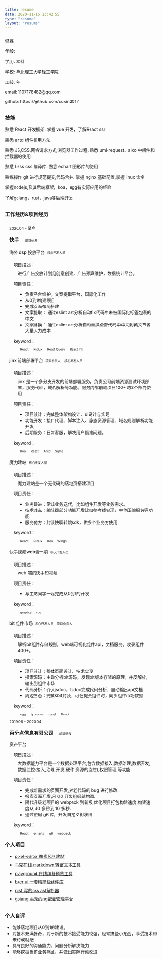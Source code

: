 ```yaml
---
title: resume
date: 2020-11-16 13:42:55
type: "resume"
layout: "resume"
---
```


<div class="about-me" style="margin:24px 0px">
    <!-- <div class="about-me-avatar"> -->
        <!-- <img src="/imgs/avatar.jpeg" width=128 height=128 alt="头像" > -->
    <!-- </div> -->
    <div class="about-me-desc" style="margin:0">
        <div class="about-me-desc-name">
            <p>
                温鑫
            </p>
        </div>
        <div class="about-me-code-age">
            <p>
                年龄: <span id="age2"></span>
            </p>
            <script>
                const age2 = document.getElementById('age2');
                age2.textContent = Math.floor((Date.now() - new Date(1996, 0)) / (24 * 3600 * 1000 * 365))
            </script>
        </div>
        <div class="about-me-code-age">
            <p>
                学历: 本科
            </p>
        </div>
        <div class="about-me-code-age">
            <p>
                学校: 华北理工大学轻工学院
            </p>
        </div>
        <div class="about-me-code-age">
            <p>
                工龄: <span id="age1"></span>年
            </p>
            <script>
                const age1 = document.getElementById('age1');
                age1.textContent = Math.floor((Date.now() - new Date(2019, 0)) / (24 * 3600 * 1000 * 365))
            </script>
        </div>
        <div class="about-me-code-age">
            <p>
            </p>
        </div>
        <div class="about-me-code-age">
            <p>
                email: 1107178482@qq.com 
            </p>
        </div>
           <div class="about-me-code-age">
            <p>
                github: https://github.com/suxin2017
            </p>
        </div>
    </div>
</div>
<style>
    .resume-content {
        padding: 0 24px;
    }
    .company {
        display: inline-block;
        font-size: 16px;
        font-weight: 600;
        margin-right: 12px !important;
    }
    .tag {
        font-size: 10px;
        margin-left: 4px;
        display: inline-block;
        padding: 0px 4px;
        border-radius: 4px;
        border: 1px solid var(--shadowColor)
    }
    .tag-yellow {
        color: var(--yellow);
    }
    .tag-orange {
        color: var(--orange);
    }
    .tag-red {
        color: var(--red);
    }
    .tag-magenta {
        color: var(--magenta);
    }
    .tag-violet {
        color: var(--violet);
    }
    .tag-blue {
        color: var(--blue);
    }
    .tag-cyan {
        color: var(--cyan);
    }
    .tag-green {
        color: var(--green);
    }
    .time {
        font-size: 12px;
    }
    .container {
        position: relative;
        margin-left: 1em;
        margin-bottom: -14px;
        padding-top: 2px;
    }
    .container div {
        margin: 8px 0;
    }
    .container::after {
        content: '';
        position: absolute;
        background-color: var(--cyan);
        width: 6px;
        height: 6px;
        display: block;
        border-radius: 50%;
        left: -20px;
        top: 15px;
        bottom: 0;
        z-index: 1;
    }
    .container::before {
        content: '';
        position: absolute;
        background-color: var(--shadowColor);
        width: 2px;
        display: block;
        left: -18px;
        top: 0;
        bottom: 0;
    }
    .list {}
    .list .item .name {
        font-size: 14px;
        font-weight: 500;
    }
    .list .item .desc {
        font-size: 14px;
        margin: 14px;
        margin-left: 28px;
    }
    .list .item .desc::before {
        font-size: 14px;
        margin-left: -14px;
        margin-bottom: 8px;
        display: block;
        content: '项目描述：';
    }
    .list .item .me {
        font-size: 14px;
        margin: 14px;
        margin-left: 28px;
    }
    .list .item .me::before {
        font-size: 14px;
        margin-left: -14px;
        margin-bottom: 8px;
        content: '项目责任：';
        display: block;
    }
    .list .item .key {
        font-size: 14px;
        margin: 14px;
        margin-left: 28px;
    }
    .list .item .key::before {
        font-size: 14px;
        margin-left: -14px;
        margin-bottom: 8px;
        content: 'keyword：';
        display: block;
    }
    h3 {
        position: relative;
        margin-top: 32px;
    }
    h3::after {
        content: '';
        position: absolute;
        background-color: var(--cyan);
        width: 13px;
        height: 13px;
        display: block;
        border-radius: 50%;
        left: -20px;
        top: 4.5px;
        bottom: 0;
    }
    .private {
    }
    .private li {
        width: 327px;
        margin: 8px;
        font-size: 14px;
        cursor: pointer;
    }
    .evaluation {
        font-size: 14px;
    }
    @media only screen and (max-width: 768px) {
        .desc,
        .me,
        li {
            line-height: 2;
        }
        ul {
            padding: 0 12px;
        }
    }
</style>

<h3>
    技能
</h3>

<p>熟悉 React 开发框架. 掌握 vue 开发，了解React ssr</p>
<p>熟悉 antd 组件使用方法</p>
<p>熟悉 JS,CSS.网络请求方式,浏览器工作过程. 熟悉 umi-request、aixo 中间件和拦截器的使用</p>
<p>熟悉 Less css 编译库. 熟悉 echart 图形库的使用</p>
<p>熟练操作 git 进行规范提交,代码合并. 掌握 nginx 基础配置,掌握 linux 命令</p>
<p>掌握nodejs,及其后端框架，koa，egg有实际应用的经验</p>
<p>了解golang，rust，java等后端开发</p>

<h3>
    工作经历&项目经历
</h3>

<div class="container">
    <div class="info">
        <div class="time">2020.04 - 至今</div>
        <div class="company">快手 </div>
        <div class="tag">前端研发</div>
    </div>
    <div class="list">
        <div class="item">
            <div class="name">海外 dsp 投放平台
                <div class="tag">核心开发人员</div>
            </div>
            <div class="desc">进行广告投放计划组创意创建，广告预算维护，数据统计平台。</div>
            <div class="me">
                <ul>
                    <li>负责平台维护，文案提取平台，国际化工作</li>
                    <li>从0到1构建项目</li>
                    <li>完成页面布局搭建</li>
                    <li>文案提取： 通过eslint ast分析自动fix代码中未被国际化标签包裹的中文</li>
                    <li>文案替换： 通过eslint ast分析自动替换全部代码中中文到英文节省大量人力成本</li>
                </ul>
            </div>
            <div class="key">
                <span class="tag">React</span>
                <span class="tag">Redux</span>
                <span class="tag">React Query</span>
                <span class="tag">React Intl</span>
            </div>
        </div>
        <div class="item">
            <div class="name">jinx 前端部署平台
                <div class="tag">项目负责人</div>
                <div class="tag">核心开发人员</div>
            </div>
            <div class="desc">jinx 是一个多分支开发的前端部署服务，负责公司前端资源测试环境部署，服务代理，域名解析等功能。服务内部前端项目100+,跨3个部门使用</div>
            <div class="me">
                <ul>
                    <li>项目设计：完成整体架构设计、ui设计与实现</li>
                    <li>功能开发：接口代理、脚本注入、静态资源管理、域名规则解析功能开发</li>
                    <li>后期服务：日常客服，解决用户疑难问题。</li>
                </ul>
            </div>
            <div class="key">
                <span class="tag">Koa</span>
                <span class="tag">React</span>
                <span class="tag">Antd</span>
                <span class="tag">Sqlite</span>
            </div>
        </div>
        <div class="item">
            <div class="name">魔力建站
                <div class="tag">核心开发人员</div>
            </div>
            <div class="desc">魔力建站是一个无代码的落地页搭建项目</div>
            <div class="me">
                <ul>
                    <li>
                        业务跟进：常规业务迭代，比如组件开发等业务需求。</li>
                    <li>
                        技术难点：编辑器部分功能开发比如参考线实现，字体压缩服务等功能
                    </li>
                    <li>
                        服务他方：封装快聊转跳sdk，供多个业务方使用
                    </li>
                </ul>
            </div>
            <div class="key">
                <span class="tag">React</span>
                <span class="tag">Redux</span>
                <span class="tag">Koa</span>
                <span class="tag">Wings</span>
            </div>
        </div>
        <div class="item">
            <div class="name">快手视频web端一期
                <div class="tag">核心开发人员</div>
            </div>
            <div class="desc">web 端的快手短视频</div>
            <div class="me">
                <ul>
                    <li>与主站同学一起完成从0到1的开发</li>
                </ul>
            </div>
            <div class="key">
                <span class="tag">graphql</span>
                <span class="tag">vue</span>
            </div>
        </div>
        <div class="item">
            <div class="name">bit 组件市场
                <div class="tag">核心开发人员</div>
                <div class="tag">项目负责人</div>
            </div>
            <div class="desc">解析bit组件存储规则，web端可视化组件api，文档服务，收录组件400+。</div>
            <div class="me">
                <ul>
                    <li>项目设计：整体页面设计，技术实现</li>
                    <li>探索源码：主动分析bit源码，发现bit版本存储的原理，并反解析，输出到组件市场</li>
                    <li>代码分析：介入jsdoc，tsdoc完成代码分析，自动输出api文档</li>
                    <li>周边生态：完成kbit封装，可在提交组件时，同步组件市场数据</li>
                </ul>
            </div>
            <div class="key">
                <span class="tag">egg</span>
                <span class="tag">typeorm</span>
                <span class="tag">mysql</span>
                <span class="tag">React</span>
            </div>
        </div>
    </div>
</div>

<div class="container">
    <div class="info">
        <div class="time">2019.06 - 2020.04</div>
        <div class="company">百分点信息有限公司 </div>
        <div class="tag">前端研发</div>
    </div>
    <div class="list">
        <div class="item">
            <div class="name">资产平台</div>
            <div class="desc">大数据能力平台是一个数据处理平台,包含数据接入,数据治理,数据开发,数据监控(接入,治理,开发,硬件
                资源的监控),权限管理,等功能</div>
            <div class="me">
                <ul>
                    <li>
                        完成新需求的页面开发,对老代码的 bug 进行修改.
                    </li>
                    <li>
                        报表页面开发,用 G6 开发组织结构图.
                    </li>
                    <li>
                        隔代升级老项目的 webpack 到新版,优化项目打包构建速度,构建速度从 40 多秒到
                        10 多秒.
                    </li>
                    <li>
                        通过使用 g6 库，开发自定义树状图.
                    </li>
                </ul>
            </div>
            <div class="key">
                <span class="tag">React</span>
                <span class="tag">echarts</span>
                <span class="tag">g6</span>
                <span class="tag">webpack</span>
            </div>
        </div>
    </div>
</div>

<h3>个人项目</h3>

<ul class="private">
    <li><a href="https://suxin2017.github.io/pixel-editor/">pixel-editor 像素风格建站</a></li>
    <li><a href="https://suxin2017.github.io/markdown-website/#/">马克在线 markdown 转富文本工具</a></li>
    <li><a href="https://github.com/suxin2017/code-playground">playground 在线编辑预览工具</a></li>
    <li><a href="https://suxin2017.github.io/bxer-ui/?path=/docs/%E4%BB%8B%E7%BB%8D--page">
            bxer ui 一套精简级组件库</a></li>
    <li><a href="https://github.com/suxin2017/css-tutorial">
           rust 写的css ast解析器</a></li>
    <li><a href="https://github.com/suxin2017/ng-m">
           golang 实现的ng配置管理平台</a></li>
</ul>

<h3>个人自评</h3>

<ul class="evaluation">
    <li>能够落地项目从0到1的建设。</li>
    <li>对技术充满好奇，对于新的技术接受能力较强，经常搞些小东西，享受技术带来的成就感</li>
    <li>具有良好的沟通能力，问题分析解决能力</li>
    <li>能够挖掘当前业务痛点，并做出实际行动改进</li>
</ul>
